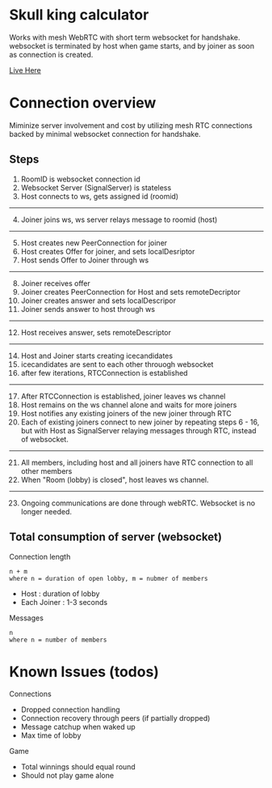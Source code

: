 # Skull king calculator
Works with mesh WebRTC with short term websocket for handshake.
websocket is terminated by host when game starts, and by joiner as soon as connection is created.

[Live Here](https://sks.games.jaeb.ae/)


# Connection overview

Miminize server involvement and cost by utilizing mesh RTC connections backed by minimal websocket connection for handshake.


## Steps
1. RoomID is websocket connection id
2. Websocket Server (SignalServer) is stateless
3. Host connects to ws, gets assigned id (roomid)
---
4. Joiner joins ws, ws server relays message to roomid (host)
---
5. Host creates new PeerConnection for joiner
6. Host creates Offer for joiner, and sets localDesriptor
7. Host sends Offer to Joiner through ws
---
8. Joiner receives offer
9. Joiner creates PeerConnection for Host and sets remoteDecriptor
10. Joiner creates answer and sets localDescripor
11. Joiner sends answer to host through ws
---
12. Host receives answer, sets remoteDescriptor
---
14. Host and Joiner starts creating icecandidates
15. icecandidates are sent to each other throuogh websocket
16. after few iterations, RTCConnection is established
---
17. After RTCConnection is established, joiner leaves ws channel
18. Host remains on the ws channel alone and waits for more joiners
19. Host notifies any existing joiners of the new joiner through RTC
20. Each of existing joiners connect to new joiner by repeating steps 6 - 16, but with Host as SignalServer relaying messages through RTC, instead of websocket. 
---
21. All members, including host and all joiners have RTC connection to all other members
22. When "Room (lobby) is closed", host leaves ws channel.
---
23. Ongoing communications are done through webRTC. Websocket is no longer needed.


## Total consumption of server (websocket)
Connection length

```
n + m
where n = duration of open lobby, m = nubmer of members
```

- Host : duration of lobby
- Each Joiner : 1-3 seconds

Messages
```
n
where n = number of members
```



# Known Issues (todos)
Connections
- Dropped connection handling
- Connection recovery through peers (if partially dropped)
- Message catchup when waked up
- Max time of lobby

Game 
- Total winnings should equal round
- Should not play game alone
